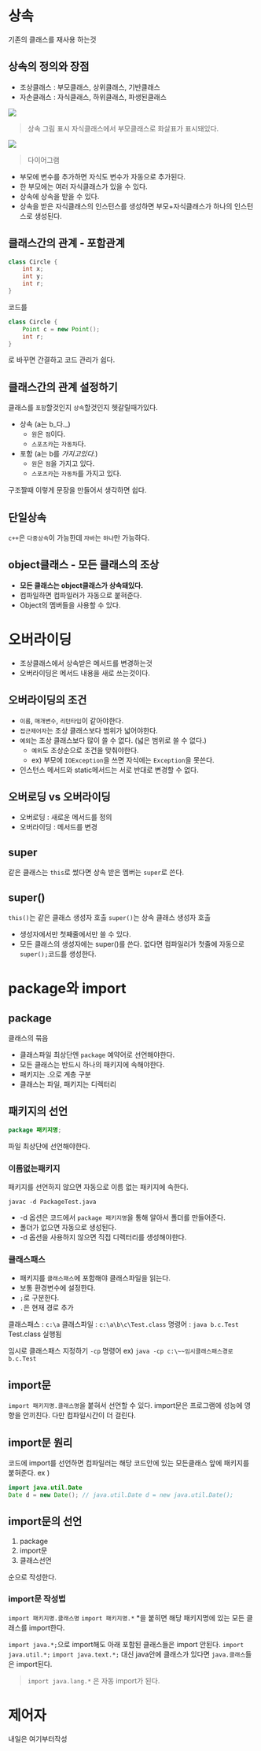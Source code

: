 # 상속
기존의 클래스를 재사용 하는것

## 상속의 정의와 장점
- 조상클래스 : 부모클래스, 상위클래스, 기반클래스
- 자손클래스 : 자식클래스, 하위클래스, 파생된클래스


![](https://velog.velcdn.com/images/bjh0501/post/4e6891ad-0f34-4138-9112-7131fb4ccd8d/image.png)
>상속 그림 표시
자식클래스에서 부모클래스로 화살표가 표시돼있다.

![](https://velog.velcdn.com/images/bjh0501/post/867cfea2-d78e-4ec0-a792-6814d54f0ac4/image.png)

> 다이어그램

- 부모에 변수를 추가하면 자식도 변수가 자동으로 추가된다.
- 한 부모에는 여러 자식클래스가 있을 수 있다.
- 상속에 상속을 받을 수 있다.
- 상속을 받은 자식클래스의 인스턴스를 생성하면 부모+자식클래스가 하나의 인스턴스로 생성된다.

## 클래스간의 관계 - 포함관계
```java
class Circle {
	int x;
    int y;
    int r;
}
```
코드를 
```java
class Circle {
	Point c = new Point();
    int r;
}
```
로 바꾸면 간결하고 코드 관리가 쉽다.

## 클래스간의 관계 설정하기

클래스를 `포함`할것인지 `상속`할것인지 헷갈릴때가있다.

>
- 상속 (a는 b_다._)
  - `원`은 `점`이다.
  - `스포츠카`는 `자동차`다.
- 포함 (a는 b를 _가지고있다._)
  - `원`은 `점`을 가지고 있다.
  - `스포츠카`는 `자동차`를 가지고 있다.
  
구조짤때 이렇게 문장을 만들어서 생각하면 쉽다.

## 단일상속
`c++`은 `다중상속`이 가능한데 `자바`는 `하나`만 가능하다.

## object클래스 - 모든 클래스의 조상
- **모든 클래스는 object클래스가 상속돼있다.**
- 컴파일하면 컴파일러가 자동으로 붙혀준다.
- Object의 멤버들을 사용할 수 있다.

# 오버라이딩
- 조상클래스에서 상속받은 메서드를 변경하는것
- 오버라이딩은 메서드 내용을 새로 쓰는것이다.
## 오버라이딩의 조건
- `이름`, `매개변수`, `리턴타입`이 같아야한다.
- `접근제어자`는 조상 클래스보다 범위가 넓어야한다.
- `예외`는 조상 클래스보다 많이 쓸 수 없다. (넓은 범위로 쓸 수 없다.)
  - `예외`도 조상순으로 조건을 맞춰야한다.
  - ex) 부모에 `IOException`을 쓰면 자식에는 `Exception`을 못쓴다.
- 인스턴스 메서드와 static메서드는 서로 반대로 변경할 수 없다.

## 오버로딩 vs 오버라이딩
- 오버로딩 : 새로운 메서드를 정의
- 오버라이딩 : 메서드를 변경

## super
같은 클래스는 `this`로 썼다면 상속 받은 멤버는 `super`로 쓴다.

## super()
`this()`는 같은 클래스 생성자 호출
`super()`는 상속 클래스 생성자 호출
- 생성자에서만 첫째줄에서만 쓸 수 있다.
- 모든 클래스의 생성자에는 super()를 쓴다. 없다면 컴파일러가 첫줄에 자동으로 `super();`코드를 생성한다.

# package와 import
## package
클래스의 묶음

- 클래스파일 최상단엔 `package` 예약어로 선언해야한다.
- 모든 클래스는 반드시 하나의 패키지에 속해야한다.
- 패키지는 .으로 계층 구분
- 클래스는 파일, 패키지는 디렉터리

## 패키지의 선언
```java
package 패키지명;
```
파일 최상단에 선언해야한다.

### 이름없는패키지
패키지를 선언하지 않으면 자동으로 이름 없는 패키지에 속한다.

`javac -d PackageTest.java`
- -d 옵션은 코드에서 `package 패키지명`을 통해 알아서 폴더를 만들어준다.
- 폴더가 없으면 자동으로 생성된다.
- -d 옵션을 사용하지 않으면 직접 디렉터리를 생성해야한다.

### 클래스패스
- 패키지를 `클래스패스`에 포함해야 클래스파일을 읽는다.
- 보통 환경변수에 설정한다.
- `;`로 구분한다.
- `.`은 현재 경로 추가

클래스패스 : `c:\a`
클래스파일 : `c:\a\b\c\Test.class`
명령어 : `java b.c.Test` Test.class 실행됨

임시로 클래스패스 지정하기 `-cp` 명령어
ex) `java -cp c:\~~임시클래스패스경로 b.c.Test`

## import문
`import 패키지명.클래스명`을 붙혀서 선언할 수 있다.
import문은 프로그램에 성능에 영향을 안끼친다. 다만 컴파일시간이 더 걸린다.

## import문 원리
코드에 import를 선언하면 컴파일러는 해당 코드안에 있는 모든클래스 앞에 패키지를 붙혀준다.
ex )
```java 
import java.util.Date
Date d = new Date(); // java.util.Date d = new java.util.Date();
```

## import문의 선언
1. package
2. import문
3. 클래스선언

순으로 작성한다.

### import문 작성법
`import 패키지명.클래스명`
`import 패키지명.*`
\*을 붙히면 해당 패키지명에 있는 모든 클래스를 import한다.

`import java.*;`으로 import해도 아래 포함된 클래스들은 import 안된다.
`import java.util.*;`
`import java.text.*;`
대신 java안에 클래스가 있다면 `java.클래스`들은 import된다.

> `import java.lang.*` 은 자동 import가 된다.

# 제어자
내일은 여기부터작성
